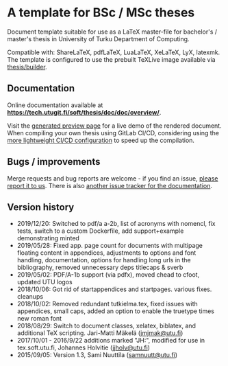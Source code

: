 # A template for BSc / MSc theses

Document template suitable for use as a LaTeX master-file for bachelor's / 
master's thesis in University of Turku Department of Computing.

Compatible with: ShareLaTeX, pdfLaTeX, LuaLaTeX, XeLaTeX, LyX, latexmk.
The template is configured to use the prebuilt TeXLive image available via
[thesis/builder](https://gitlab.utu.fi/tech/soft/thesis/builder).

## Documentation

Online documentation available at
**<https://tech.utugit.fi/soft/thesis/doc/doc/overview/>**.

Visit the [generated preview page](https://ttweb.utugit.fi/thesis)
for a live demo of the rendered document. When compiling your own
thesis using GitLab CI/CD, considering using the [more lightweight
CI/CD configuration](./.gitlab-ci-simple.yml) to speed up the compilation.

## Bugs / improvements

Merge requests and bug reports are welcome - if you find an issue,
[please report it to us](issues/new). There is also [another issue tracker
for the documentation](https://gitlab.utu.fi/tech/soft/thesis/doc/-/issues/new).

## Version history

* 2019/12/20: Switched to pdf/a a-2b, list of acronyms with nomencl,
fix tests, switch to a custom Dockerfile, add support+example demonstrating minted
* 2019/05/28: Fixed app. page count for documents with multipage floating
content in appendices, adjustments to options and font handling, documentation, options
for handling long urls in the bibliography, removed unnecessary deps titlecaps & sverb
* 2019/05/02: PDF/A-1b support (via pdfx), moved chead to cfoot, updated UTU logos
* 2018/10/06: Got rid of startappendices and startpages. various fixes. cleanups
* 2018/10/02: Removed redundant tutkielma.tex, fixed issues with appendices,
small caps, added an option to enable the truetype times new roman font
* 2018/08/29: Switch to document classes, xelatex, biblatex, and additional TeX scripting.
Jari-Matti Mäkelä (jmjmak@utu.fi)
* 2017/10/01 - 2016/9/22 additions marked "JH:", modified for use in tex.soft.utu.fi,
Johannes Holvitie (jjholv@utu.fi)
* 2015/09/05: Version 1.3, Sami Nuuttila (samnuutt@utu.fi)

